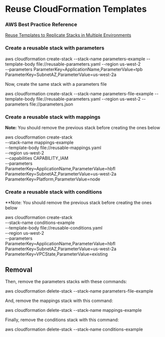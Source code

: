 # Reuse CloudFormation Templates

### AWS Best Practice Reference
[Reuse Templates to Replicate Stacks in Multiple Environments](https://docs.aws.amazon.com/AWSCloudFormation/latest/UserGuide/best-practices.html#reuse)


### Create a reusable stack with parameters

aws cloudformation create-stack  --stack-name parameters-example  --template-body file://reusable-parameters.yaml   --region us-west-2 \
  --parameters  ParameterKey=ApplicationName,ParameterValue=tpb  ParameterKey=SubnetAZ,ParameterValue=us-west-2a

Now, create the same stack with a parameters file

aws cloudformation create-stack  --stack-name parameters-file-example  --template-body file://reusable-parameters.yaml  --region us-west-2 --parameters file://parameters.json


### Create a reusable stack with mappings

**Note:** You should remove the previous stack before creating the ones below


aws cloudformation create-stack \
  --stack-name mappings-example \
  --template-body file://reusable-mappings.yaml \
  --region us-west-2 \
  --capabilities CAPABILITY_IAM \
  --parameters \
    ParameterKey=ApplicationName,ParameterValue=hbfl \
    ParameterKey=SubnetAZ,ParameterValue=us-west-2a \
    ParameterKey=Platform,ParameterValue=node


### Create a reusable stack with conditions

**Note: You should remove the previous stack before creating the ones below


aws cloudformation create-stack \
  --stack-name conditions-example \
  --template-body file://reusable-conditions.yaml \
  --region us-west-2 \
  --parameters \
    ParameterKey=ApplicationName,ParameterValue=hbfl \
    ParameterKey=SubnetAZ,ParameterValue=us-west-2a \
    ParameterKey=VPCState,ParameterValue=existing


## Removal

Then, remove the parameters stacks with these commands:

aws cloudformation delete-stack --stack-name parameters-file-example


And, remove the mappings stack with this command:

aws cloudformation delete-stack --stack-name mappings-example


Finally, remove the conditions stack with this command:

aws cloudformation delete-stack   --stack-name conditions-example

